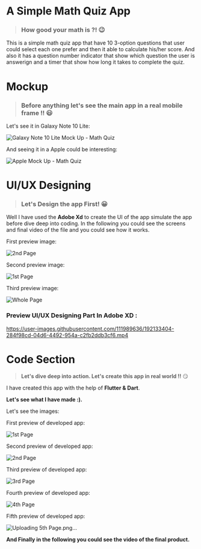 # **A Simple Math Quiz App**

> ### **How good your math is ?!** 😉

This is a simple math quiz app that have 10 3-option questions that user could select each one prefer and then it able to calculate his/her score. And also it has a question number indicator that show which question the user is answerign and a timer that show how long it takes to complete the quiz.

# **Mockup**
> ### **Before anything let's see the main app in a real mobile frame !!** :smiley:


Let's see it in Galaxy Note 10 Lite:

![Galaxy Note 10 Lite Mock Up - Math Quiz](https://user-images.githubusercontent.com/111989636/192132551-9c635a61-c372-4e9e-9022-19757f567c20.png)

And seeing it in a Apple could be interesting:


![Apple Mock Up - Math Quiz](https://user-images.githubusercontent.com/111989636/192132558-5a615b54-c48b-4f42-ab75-d9bb864a76a8.png)

# **UI/UX Designing**
> ### **Let's Design the app First! :grinning:**

Well I have used the **Adobe Xd** to create the UI of the app simulate the app before dive deep into coding. In the following you could see the screens and final video of the file and you could see how it works.

First preview image:

![2nd Page](https://user-images.githubusercontent.com/111989636/192132780-04119409-a8f8-45a9-a414-1ed175c980d6.png)

Second preview image:

![1st Page](https://user-images.githubusercontent.com/111989636/192132795-cd953549-f7ee-40ce-b773-95b57070cc75.png)

Third preview image:

![Whole Page](https://user-images.githubusercontent.com/111989636/192132806-c15bb28c-9ef2-4438-ae3e-9c7005903f69.png)

### **Preview UI/UX Designing Part In Adobe XD :**

https://user-images.githubusercontent.com/111989636/192133404-284f98cd-04d6-4492-954a-c2fb2ddb3cf6.mp4

# **Code Section**
> **Let's dive deep into action. Let's create this app in real world !!** 😏

I have created this app with the help of **Flutter & Dart**. 

**Let's see what I have made :).**

Let's see the images:

First preview of developed app:

![1st Page](https://user-images.githubusercontent.com/111989636/192134560-403ff800-d2b9-4de1-9fc2-4238e8201d68.png)

Second preview of developed app:

![2nd Page](https://user-images.githubusercontent.com/111989636/192134570-48df5fdc-c9db-45b6-b4c4-e5e2b579bae5.png)


Third preview of developed app:

![3rd Page](https://user-images.githubusercontent.com/111989636/192134582-26725def-56d1-47fd-aa1f-adcfc34d1f4f.png)

Fourth preview of developed app:

![4th Page](https://user-images.githubusercontent.com/111989636/192134586-ec513075-f553-44e3-9fcf-080692be567d.png)

Fifth preview of developed app:

![Uploading 5th Page.png…]()

**And Finally in the following you could see the video of the final product.**
